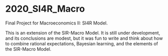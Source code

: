 # 2020_SI4R_Macro
Final Project for Macroeconomics II: SI4R Model.

This is an extension of the SIR-Macro Model. It is still under development, and its conclusions are modest, but it was fun to write and think about how to combine rational expectations, Bayesian learning, and the elements of the SIR-Macro Model.
